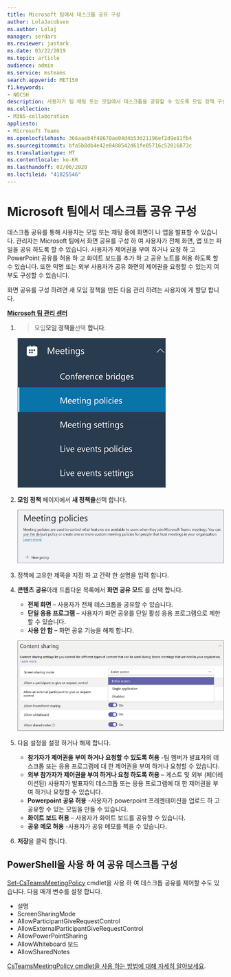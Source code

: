 ```yaml
---
title: Microsoft 팀에서 데스크톱 공유 구성
author: LolaJacobsen
ms.author: Lolaj
manager: serdars
ms.reviewer: jastark
ms.date: 03/22/2019
ms.topic: article
audience: admin
ms.service: msteams
search.appverid: MET150
f1.keywords:
- NOCSH
description: 사용자가 팀 채팅 또는 모임에서 데스크톱을 공유할 수 있도록 모임 정책 구성
ms.collection:
- M365-collaboration
appliesto:
- Microsoft Teams
ms.openlocfilehash: 366aaeb4f48670ae04d4b53d21196ef2d9e81fb4
ms.sourcegitcommit: bfa5b8db4e42e0480542d61fe05716c52016873c
ms.translationtype: MT
ms.contentlocale: ko-KR
ms.lasthandoff: 02/06/2020
ms.locfileid: "41825546"
---
```

<a name="configure-desktop-sharing-in-microsoft-teams"></a>Microsoft 팀에서 데스크톱 공유 구성
============================================

데스크톱 공유를 통해 사용자는 모임 또는 채팅 중에 화면이 나 앱을 발표할 수 있습니다. 관리자는 Microsoft 팀에서 화면 공유를 구성 하 여 사용자가 전체 화면, 앱 또는 파일을 공유 하도록 할 수 있습니다. 사용자가 제어권을 부여 하거나 요청 하 고 PowerPoint 공유를 허용 하 고 화이트 보드를 추가 하 고 공유 노트를 허용 하도록 할 수 있습니다. 또한 익명 또는 외부 사용자가 공유 화면의 제어권을 요청할 수 있는지 여부도 구성할 수 있습니다.

화면 공유를 구성 하려면 새 모임 정책을 만든 다음 관리 하려는 사용자에 게 할당 합니다.

**[Microsoft 팀 관리 센터](https://admin.teams.microsoft.com/)**

1.  > 모임**모임 정책을**선택 **합니다**.

    ![선택한 모임 정책 표시 스크린샷](media/configure-desktop-sharing-image1.png)

2. **모임 정책** 페이지에서 **새 정책을**선택 합니다.

    ![모임 정책 메시지를 보여 주는 스크린샷](media/configure-desktop-sharing-image2.png)

3. 정책에 고유한 제목을 지정 하 고 간략 한 설명을 입력 합니다.

4. **콘텐츠 공유**아래 드롭다운 목록에서 **화면 공유 모드** 를 선택 합니다.

   - **전체 화면** – 사용자가 전체 데스크톱을 공유할 수 있습니다.
   - **단일 응용 프로그램** – 사용자가 화면 공유를 단일 활성 응용 프로그램으로 제한할 수 있습니다.
   - **사용 안 함** – 화면 공유 기능을 해제 합니다.

    ![공유 모드 옵션을 보여 주는 스크린샷](media/configure-desktop-sharing-image3.png)

5. 다음 설정을 설정 하거나 해제 합니다.

    - **참가자가 제어권을 부여 하거나 요청할 수 있도록 허용** -팀 멤버가 발표자의 데스크톱 또는 응용 프로그램에 대 한 제어권을 부여 하거나 요청할 수 있습니다.
    - **외부 참가자가 제어권을 부여 하거나 요청 하도록 허용** – 게스트 및 외부 (페더레이션된) 사용자가 발표자의 데스크톱 또는 응용 프로그램에 대 한 제어권을 부여 하거나 요청할 수 있습니다.
    - **Powerpoint 공유 허용** -사용자가 powerpoint 프레젠테이션을 업로드 하 고 공유할 수 있는 모임을 만들 수 있습니다.
    - **화이트 보드 허용** – 사용자가 화이트 보드를 공유할 수 있습니다.
    - **공유 메모 허용** -사용자가 공유 메모를 찍을 수 있습니다.

6. **저장**을 클릭 합니다.

## <a name="use-powershell-to-configure-shared-desktop"></a>PowerShell을 사용 하 여 공유 데스크톱 구성

[Set-CsTeamsMeetingPolicy](https://docs.microsoft.com/powershell/module/skype/set-csteamsmeetingpolicy?view=skype-ps) cmdlet을 사용 하 여 데스크톱 공유를 제어할 수도 있습니다. 다음 매개 변수를 설정 합니다.

- 설명
- ScreenSharingMode
- AllowParticipantGiveRequestControl
- AllowExternalParticipantGiveRequestControl
- AllowPowerPointSharing
- AllowWhiteboard 보드
- AllowSharedNotes

[CsTeamsMeetingPolicy cmdlet을 사용 하는 방법에 대해 자세히 알아보세요](https://docs.microsoft.com/powershell/module/skype/set-csteamsmeetingpolicy?view=skype-ps).

